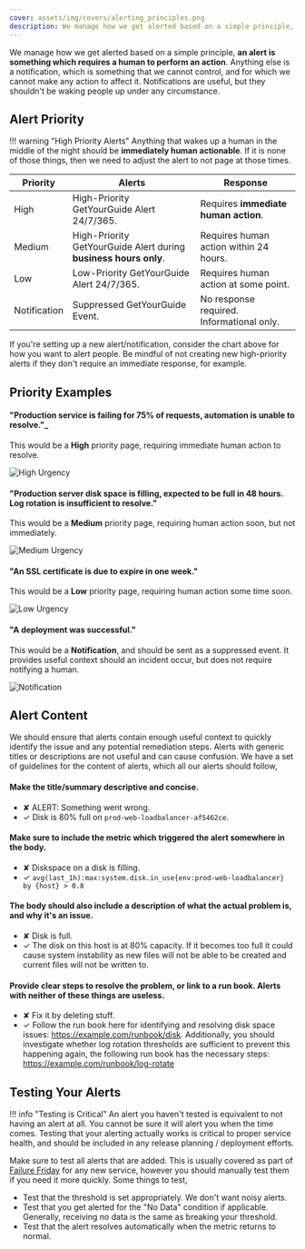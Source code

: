 ```yaml
---
cover: assets/img/covers/alerting_principles.png
description: We manage how we get alerted based on a simple principle, an alert is something which requires a human to perform an action. Anything else is a notification, which is something that we cannot control, and for which we cannot make any action to affect it. Notifications are useful, but they shouldn't be waking people up under any circumstance.
---
```

We manage how we get alerted based on a simple principle, **an alert is something which requires a human to perform an action**. Anything else is a notification, which is something that we cannot control, and for which we cannot make any action to affect it. Notifications are useful, but they shouldn't be waking people up under any circumstance.

## Alert Priority

!!! warning "High Priority Alerts"
    Anything that wakes up a human in the middle of the night should be **immediately human actionable**. If it is none of those things, then we need to adjust the alert to not page at those times.

| Priority | Alerts | Response |
| -------- | ------ | -------- |
| High | High-Priority GetYourGuide Alert 24/7/365. | Requires **immediate human action**. |
| Medium | High-Priority GetYourGuide Alert during **business hours only**. | Requires human action within 24 hours. |
| Low | Low-Priority GetYourGuide Alert 24/7/365. | Requires human action at some point. |
| Notification | Suppressed GetYourGuide Event. | No response required. Informational only. |

If you're setting up a new alert/notification, consider the chart above for how you want to alert people. Be mindful of not creating new high-priority alerts if they don't require an immediate response, for example.

## Priority Examples

#### "Production service is failing for 75% of requests, automation is unable to resolve."_
This would be a **High** priority page, requiring immediate human action to resolve.

![High Urgency](../assets/img/screenshots/high_urgency.png)

#### "Production server disk space is filling, expected to be full in 48 hours. Log rotation is insufficient to resolve."
This would be a **Medium** priority page, requiring human action soon, but not immediately.

![Medium Urgency](../assets/img/screenshots/high_business_hours.png)

#### "An SSL certificate is due to expire in one week."
This would be a **Low** priority page, requiring human action some time soon.

![Low Urgency](../assets/img/screenshots/low_urgency.png)

#### "A deployment was successful."
This would be a **Notification**, and should be sent as a suppressed event. It provides useful context should an incident occur, but does not require notifying a human.

![Notification](../assets/img/screenshots/suppressed.png)


## Alert Content

We should ensure that alerts contain enough useful context to quickly identify the issue and any potential remediation steps. Alerts with generic titles or descriptions are not useful and can cause confusion. We have a set of guidelines for the content of alerts, which all our alerts should follow,

#### Make the title/summary descriptive and concise.
  * <span class="bad">&#x2718;</span> ALERT: Something went wrong.
  * <span class="good">&#x2713;</span> Disk is 80% full on `prod-web-loadbalancer-af5462ce`.

#### Make sure to include the metric which triggered the alert somewhere in the body.
  * <span class="bad">&#x2718;</span> Diskspace on a disk is filling.
  * <span class="good">&#x2713;</span> `avg(last_1h):max:system.disk.in_use{env:prod-web-loadbalancer} by {host} > 0.8`

#### The body should also include a description of what the actual problem is, and why it's an issue.
  * <span class="bad">&#x2718;</span> Disk is full.
  * <span class="good">&#x2713;</span> The disk on this host is at 80% capacity. If it becomes too full it could cause system instability as new files will not be able to be created and current files will not be written to.

#### Provide clear steps to resolve the problem, or link to a run book. Alerts with neither of these things are useless.
  * <span class="bad">&#x2718;</span> Fix it by deleting stuff.
  * <span class="good">&#x2713;</span> Follow the run book here for identifying and resolving disk space issues: https://example.com/runbook/disk. Additionally, you should investigate whether log rotation thresholds are sufficient to prevent this happening again, the following run book has the necessary steps: https://example.com/runbook/log-rotate


## Testing Your Alerts

!!! info "Testing is Critical"
    An alert you haven't tested is equivalent to not having an alert at all. You cannot be sure it will alert you when the time comes. Testing that your alerting actually works is critical to proper service health, and should be included in any release planning / deployment efforts.

Make sure to test all alerts that are added. This is usually covered as part of [Failure Friday](https://www.pagerduty.com/blog/failure-friday-at-pagerduty/) for any new service, however you should manually test them if you need it more quickly. Some things to test,

* Test that the threshold is set appropriately. We don't want noisy alerts.
* Test that you get alerted for the "No Data" condition if applicable. Generally, receiving no data is the same as breaking your threshold.
* Test that the alert resolves automatically when the metric returns to normal.
